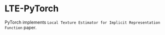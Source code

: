 # LTE-PyTorch
PyTorch implements `Local Texture Estimator for Implicit Representation Function` paper.
